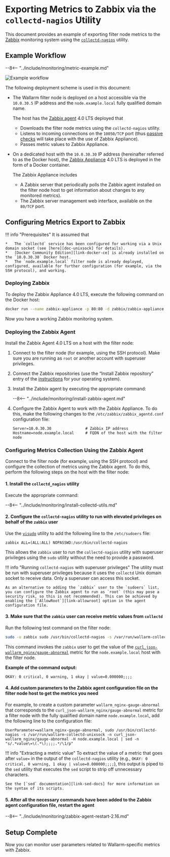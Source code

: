 [img-zabbix-scheme]:        ../../images/monitoring/zabbix-scheme.png

[link-zabbix]:              https://www.zabbix.com/
[link-collectd-nagios]:     https://collectd.org/wiki/index.php/Collectd-nagios
[link-zabbix-agent]:        https://www.zabbix.com/zabbix_agent
[link-zabbix-passive]:      https://www.zabbix.com/documentation/4.0/manual/appendix/items/activepassive
[link-zabbix-app]:          https://hub.docker.com/r/zabbix/zabbix-appliance
[link-docker-ce]:           https://docs.docker.com/install/
[link-zabbix-repo]:         https://www.zabbix.com/download
[link-allowroot]:           https://www.zabbix.com/documentation/4.0/manual/appendix/config/zabbix_agentd
[link-sed-docs]:            https://www.gnu.org/software/sed/manual/sed.html#sed-script-overview
[link-visudo]:              https://www.sudo.ws/man/1.8.17/visudo.man.html
[link-metric]:              available-metrics.md#number-of-requests

[doc-unixsock]:             fetching-metrics.md#exporting-metrics-using-the-collectd-nagios-utility

#   Exporting Metrics to Zabbix via the `collectd-nagios` Utility

This document provides an example of exporting filter node metrics to the [Zabbix][link-zabbix] monitoring system using the [`collectd-nagios`][link-collectd-nagios] utility.

##  Example Workflow

--8<-- "../include/monitoring/metric-example.md"


![Example workflow][img-zabbix-scheme]

The following deployment scheme is used in this document:
*   The Wallarm filter node is deployed on a host accessible via the `10.0.30.5` IP address and the `node.example.local` fully qualified domain name.
    
    The host has the [Zabbix agent][link-zabbix-agent] 4.0 LTS deployed that

    *   Downloads the filter node metrics using the `collectd-nagios` utility.
    *   Listens to incoming connections on the `10050/TCP` port (thus [passive checks][link-zabbix-passive] will take place with the use of Zabbix Appliance).
    *   Passes metric values to Zabbix Appliance. 
    
*   On a dedicated host with the `10.0.30.30` IP address (hereinafter referred to as the Docker host), the [Zabbix Appliance][link-zabbix-app] 4.0 LTS is deployed in the form of a Docker container.
    
    The Zabbix Appliance includes
    
    *   A Zabbix server that periodically polls the Zabbix agent installed on the filter node host to get information about changes to any monitored metrics).
    *   The Zabbix server management web interface, available on the `80/TCP` port.

    
    
##  Configuring Metrics Export to Zabbix


!!! info "Prerequisites"
    It is assumed that

    *   The `collectd` service has been configured for working via a Unix domain socket (see [here][doc-unixsock] for details).
    *   [Docker Community Edition][link-docker-ce] is already installed on the `10.0.30.30` Docker host.
    *   The `node.example.local` filter node is already deployed, configured, available for further configuration (for example, via the SSH protocol), and working.


### Deploying Zabbix

To deploy the Zabbix Appliance 4.0 LTS, execute the following command on the Docker host:

``` bash
docker run --name zabbix-appliance -p 80:80 -d zabbix/zabbix-appliance:alpine-4.0-latest
```

Now you have a working Zabbix monitoring system.

### Deploying the Zabbix Agent

Install the Zabbix Agent 4.0 LTS on a host with the filter node:
1.  Connect to the filter node (for example, using the SSH protocol). Make sure you are running as `root` or another account with superuser privileges.
2.  Connect the Zabbix repositories (use the “Install Zabbix repository” entry of the [instructions][link-zabbix-repo] for your operating system).
3.  Install the Zabbix agent by executing the appropriate command:

    --8<-- "../include/monitoring/install-zabbix-agent.md"

4.  Configure the Zabbix Agent to work with the Zabbix Appliance. To do this, make the following changes to the `/etc/zabbix/zabbix_agentd.conf` configuration file:
   
    ```
    Server=10.0.30.30			    # Zabbix IP address
    Hostname=node.example.local		# FQDN of the host with the filter node
    ```
    
### Configuring Metrics Collection Using the Zabbix Agent

Connect to the filter node (for example, using the SSH protocol) and configure the collection of metrics using the Zabbix agent. To do this, perform the following steps on the host with the filter node:

####    1.  Install the `collectd_nagios` utility
    
Execute the appropriate command:

--8<-- "../include/monitoring/install-collectd-utils.md"


####    2.  Configure the `collectd-nagios` utility to run with elevated privileges on behalf of the `zabbix` user
   
Use the [`visudo`][link-visudo] utility to add the following line to the `/etc/sudoers` file:
    
```
zabbix ALL=(ALL:ALL) NOPASSWD:/usr/bin/collectd-nagios
```
    
This allows the `zabbix` user to run the `collectd-nagios` utility with superuser privileges using the `sudo` utility without the need to provide a password.


!!! info "Running `collectd-nagios` with superuser privileges"
    The utility must be run with superuser privileges because it uses the `collectd` Unix domain socket to receive data. Only a superuser can access this socket.
    
    As an alternative to adding the `zabbix` user to the `sudoers` list, you can configure the Zabbix agent to run as `root` (this may pose a security risk, so this is not recommended). This can be achieved by enabling the [`AllowRoot`][link-allowroot] option in the agent configuration file.
        
####    3.  Make sure that the `zabbix` user can receive metric values from `collectd`
    
Run the following test command on the filter node:
    
``` bash
sudo -u zabbix sudo /usr/bin/collectd-nagios -s /var/run/wallarm-collectd-unixsock -n curl_json-wallarm_nginx/gauge-abnormal -H node.example.local
```

This command invokes the `zabbix` user to get the value of the [`curl_json-wallarm_nginx/gauge-abnormal`][link-metric] metric for the `node.example.local` host with the filter node.
    
**Example of the command output:**

```
OKAY: 0 critical, 0 warning, 1 okay | value=0.000000;;;;
```
    
####    4.  Add custom parameters to the Zabbix agent configuration file on the filter node host to get the metrics you need
    
For example, to create a custom parameter `wallarm_nginx-gauge-abnormal` that corresponds to the `curl_json-wallarm_nginx/gauge-abnormal` metric for a filter node with the fully qualified domain name `node.example.local`, add the following line to the configuration file:
   
```
UserParameter=wallarm_nginx-gauge-abnormal, sudo /usr/bin/collectd-nagios -s /var/run/wallarm-collectd-unixsock -n curl_json-wallarm_nginx/gauge-abnormal -H node.example.local | sed -n "s/.*value\=\(.*\);;;;.*/\1/p"
```
!!! info "Extracting a metric value"
    To extract the value of a metric that goes after `value=` in the output of the `collectd-nagios` utility (e.g., `OKAY: 0 critical, 0 warning, 1 okay | value=0.000000;;;;`), this output is piped to the `sed` utility that executes the `sed` script to strip off unnecessary characters.
    
    See the [`sed` documentation][link-sed-docs] for more information on the syntax of its scripts.

####    5.  After all the necessary commands have been added to the Zabbix agent configuration file, restart the agent

--8<-- "../include/monitoring/zabbix-agent-restart-2.16.md"

##  Setup Complete

Now you can monitor user parameters related to Wallarm-specific metrics with Zabbix.
